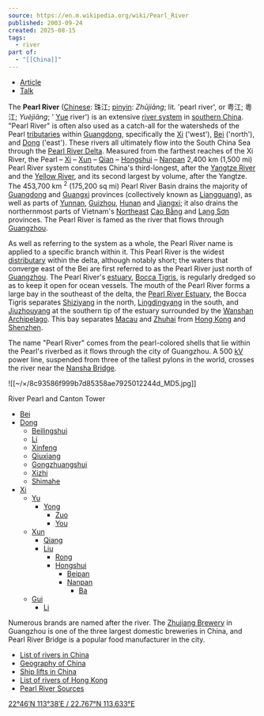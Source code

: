 ```yaml
---
source: https://en.m.wikipedia.org/wiki/Pearl_River
published: 2003-09-24
created: 2025-08-15
tags:
  - river
part of:
  - "[[China]]"
---
```

- [Article](https://en.m.wikipedia.org/wiki/Pearl_River)
- [Talk](https://en.m.wikipedia.org/wiki/Talk:Pearl_River)

The **Pearl River** ([Chinese](https://en.m.wikipedia.org/wiki/Chinese_language "Chinese language"): 珠江; [pinyin](https://en.m.wikipedia.org/wiki/Pinyin "Pinyin"): *Zhūjiāng*; lit. 'pearl river', or 粤江; 粵江; *Yuèjiāng*; ' [Yue](https://en.m.wikipedia.org/wiki/Cantonese_people "Cantonese people") river') is an extensive [river system](https://en.m.wikipedia.org/wiki/River_system "River system") in [southern China](https://en.m.wikipedia.org/wiki/South_Central_China "South Central China"). "Pearl River" is often also used as a catch-all for the watersheds of the Pearl [tributaries](https://en.m.wikipedia.org/wiki/Tributaries "Tributaries") within [Guangdong](https://en.m.wikipedia.org/wiki/Guangdong "Guangdong"), specifically the [Xi](https://en.m.wikipedia.org/wiki/Xi_River "Xi River") ('west'), [Bei](https://en.m.wikipedia.org/wiki/Bei_River "Bei River") ('north'), and [Dong](https://en.m.wikipedia.org/wiki/Dong_River_\(China\) "Dong River (China)") ('east'). These rivers all ultimately flow into the South China Sea through the [Pearl River Delta](https://en.m.wikipedia.org/wiki/Pearl_River_Delta "Pearl River Delta"). Measured from the farthest reaches of the Xi River, the Pearl – [Xi](https://en.m.wikipedia.org/wiki/Xi_River "Xi River") – [Xun](https://en.m.wikipedia.org/wiki/Xun_River "Xun River") – [Qian](https://en.m.wikipedia.org/wiki/Qian_River "Qian River") – [Hongshui](https://en.m.wikipedia.org/wiki/Hongshui_River "Hongshui River") – [Nanpan](https://en.m.wikipedia.org/wiki/Nanpan_River "Nanpan River") 2,400 km (1,500 mi) Pearl River system constitutes China's third-longest, after the [Yangtze River](https://en.m.wikipedia.org/wiki/Yangtze_River "Yangtze River") and the [Yellow River](https://en.m.wikipedia.org/wiki/Yellow_River "Yellow River"), and its second largest by volume, after the Yangtze. The 453,700 km <sup>2</sup> (175,200 sq mi) Pearl River Basin drains the majority of [Guangdong](https://en.m.wikipedia.org/wiki/Guangdong "Guangdong") and [Guangxi](https://en.m.wikipedia.org/wiki/Guangxi "Guangxi") provinces (collectively known as [Liangguang](https://en.m.wikipedia.org/wiki/Liangguang "Liangguang")), as well as parts of [Yunnan](https://en.m.wikipedia.org/wiki/Yunnan "Yunnan"), [Guizhou](https://en.m.wikipedia.org/wiki/Guizhou "Guizhou"), [Hunan](https://en.m.wikipedia.org/wiki/Hunan "Hunan") and [Jiangxi](https://en.m.wikipedia.org/wiki/Jiangxi "Jiangxi"); it also drains the northernmost parts of Vietnam's [Northeast](https://en.m.wikipedia.org/wiki/Dong_Bac "Dong Bac") [Cao Bằng](https://en.m.wikipedia.org/wiki/Cao_B%E1%BA%B1ng_Province "Cao Bằng Province") and [Lạng Sơn](https://en.m.wikipedia.org/wiki/L%E1%BA%A1ng_S%C6%A1n_Province "Lạng Sơn Province") provinces. The Pearl River is famed as the river that flows through [Guangzhou](https://en.m.wikipedia.org/wiki/Guangzhou "Guangzhou").

As well as referring to the system as a whole, the Pearl River name is applied to a specific branch within it. This Pearl River is the widest [distributary](https://en.m.wikipedia.org/wiki/Distributary "Distributary") within the delta, although notably short; the waters that converge east of the Bei are first referred to as the Pearl River just north of [Guangzhou](https://en.m.wikipedia.org/wiki/Guangzhou "Guangzhou"). The Pearl River's [estuary](https://en.m.wikipedia.org/wiki/Estuary "Estuary"), [Bocca Tigris](https://en.m.wikipedia.org/wiki/Bocca_Tigris "Bocca Tigris"), is regularly dredged so as to keep it open for ocean vessels. The mouth of the Pearl River forms a large bay in the southeast of the delta, the [Pearl River Estuary](https://en.m.wikipedia.org/wiki/Pearl_River_Estuary "Pearl River Estuary"), the Bocca Tigris separates [Shiziyang](https://en.m.wikipedia.org/wiki/Shiziyang "Shiziyang") in the north, [Lingdingyang](https://en.m.wikipedia.org/wiki/Lingdingyang "Lingdingyang") in the south, and [Jiuzhouyang](https://en.m.wikipedia.org/wiki/Jiuzhouyang "Jiuzhouyang") at the southern tip of the estuary surrounded by the [Wanshan Archipelago](https://en.m.wikipedia.org/wiki/Wanshan_Archipelago "Wanshan Archipelago"). This bay separates [Macau](https://en.m.wikipedia.org/wiki/Macau "Macau") and [Zhuhai](https://en.m.wikipedia.org/wiki/Zhuhai "Zhuhai") from [Hong Kong](https://en.m.wikipedia.org/wiki/Hong_Kong "Hong Kong") and [Shenzhen](https://en.m.wikipedia.org/wiki/Shenzhen "Shenzhen").

The name "Pearl River" comes from the pearl-colored shells that lie within the Pearl's riverbed as it flows through the city of Guangzhou. A 500 [kV](https://en.m.wikipedia.org/wiki/Volt "Volt") power line, suspended from three of the tallest pylons in the world, crosses the river near the [Nansha Bridge](https://en.m.wikipedia.org/wiki/Nansha_Bridge "Nansha Bridge").

![[~/×/8c93586f999b7d85358ae7925012244d_MD5.jpg]]

River Pearl and Canton Tower

- [Bei](https://en.m.wikipedia.org/wiki/Bei_River "Bei River")
- [Dong](https://en.m.wikipedia.org/wiki/Dong_River_\(China\) "Dong River (China)")
	- [Beilingshui](https://en.m.wikipedia.org/w/index.php?title=Beilingshui_River&action=edit&redlink=1 "Beilingshui River (page does not exist)")
	- [Li](https://en.m.wikipedia.org/w/index.php?title=Li_\(Dong_River_tributary\)&action=edit&redlink=1 "Li (Dong River tributary) (page does not exist)")
	- [Xinfeng](https://en.m.wikipedia.org/wiki/Xinfeng_River "Xinfeng River")
	- [Qiuxiang](https://en.m.wikipedia.org/w/index.php?title=Qiuxiang_River&action=edit&redlink=1 "Qiuxiang River (page does not exist)")
	- [Gongzhuangshui](https://en.m.wikipedia.org/w/index.php?title=Gongzhuangshui_River&action=edit&redlink=1 "Gongzhuangshui River (page does not exist)")
	- [Xizhi](https://en.m.wikipedia.org/w/index.php?title=Xizhi_River&action=edit&redlink=1 "Xizhi River (page does not exist)")
	- [Shimahe](https://en.m.wikipedia.org/w/index.php?title=Shimahe_River&action=edit&redlink=1 "Shimahe River (page does not exist)")
- [Xi](https://en.m.wikipedia.org/wiki/Xi_River "Xi River")
	- [Yu](https://en.m.wikipedia.org/wiki/Yujiang_River "Yujiang River")
		- [Yong](https://en.m.wikipedia.org/wiki/Yong_River_\(Guangxi\) "Yong River (Guangxi)")
			- [Zuo](https://en.m.wikipedia.org/wiki/Zuo_River "Zuo River")
			- [You](https://en.m.wikipedia.org/wiki/You_River_\(Guangxi\) "You River (Guangxi)")
	- [Xun](https://en.m.wikipedia.org/wiki/Xun_River "Xun River")
		- [Qiang](https://en.m.wikipedia.org/wiki/Qian_River "Qian River")
		- [Liu](https://en.m.wikipedia.org/wiki/Liu_River "Liu River")
			- [Rong](https://en.m.wikipedia.org/wiki/Rong_River_\(Guangxi\) "Rong River (Guangxi)")
			- [Hongshui](https://en.m.wikipedia.org/wiki/Hongshui_River "Hongshui River")
				- [Beipan](https://en.m.wikipedia.org/wiki/Beipan_River "Beipan River")
				- [Nanpan](https://en.m.wikipedia.org/wiki/Nanpan_River "Nanpan River")
					- [Ba](https://en.m.wikipedia.org/wiki/Ba_River_\(Nanpan_River\) "Ba River (Nanpan River)")
	- [Gui](https://en.m.wikipedia.org/wiki/Gui_River "Gui River")
		- [Li](https://en.m.wikipedia.org/wiki/Li_River_\(Guangxi\) "Li River (Guangxi)")

Numerous brands are named after the river. The [Zhujiang Brewery](https://en.m.wikipedia.org/wiki/Zhujiang_Brewery "Zhujiang Brewery") in Guangzhou is one of the three largest domestic breweries in China, and Pearl River Bridge is a popular food manufacturer in the city.

  

- [List of rivers in China](https://en.m.wikipedia.org/wiki/List_of_rivers_in_China "List of rivers in China")
- [Geography of China](https://en.m.wikipedia.org/wiki/Geography_of_China "Geography of China")
- [Ship lifts in China](https://en.m.wikipedia.org/wiki/Ship_lifts_in_China "Ship lifts in China")
- [List of rivers of Hong Kong](https://en.m.wikipedia.org/wiki/List_of_rivers_of_Hong_Kong "List of rivers of Hong Kong")
- [Pearl River Sources](https://en.m.wikipedia.org/wiki/Pearl_River_Sources "Pearl River Sources")

[22°46′N 113°38′E / 22.767°N 113.633°E](https://geohack.toolforge.org/geohack.php?pagename=Pearl_River&params=22_46_N_113_38_E_region:CN_type:river_source:GNS-enwiki)

[^1]: Ying, Zhang; Jianping, Gan; Qichun, Yang (2024). ["Spatiotemporal variability of streamflow in the Pearl River Basin: Controls of land surface processes and atmospheric impacts"](https://onlinelibrary.wiley.com/doi/pdf/10.1002/hyp.15151). *Hydrological Processes*. **38** (4). [doi](https://en.m.wikipedia.org/wiki/Doi_\(identifier\) "Doi (identifier)"):[10.1002/hyp.15151](https://doi.org/10.1002%2Fhyp.15151).

[^2]: ["Chapter 5: Plate D-6 — GES DISC: Goddard Earth Sciences, Data & Information Services Center"](https://web.archive.org/web/20130203044933/http://disc.sci.gsfc.nasa.gov/geomorphology/GEO_5/GEO_PLATE_D-6.shtml). Disc.sci.gsfc.nasa.gov. Archived from [the original](https://disc.sci.gsfc.nasa.gov/geomorphology/GEO_5/GEO_PLATE_D-6.shtml) on 2013-02-03. Retrieved 2012-11-08.

[^3]: ["珠江概况"](http://www.pearlwater.gov.cn/zjgk/). 珠江水利网. [Archived](https://web.archive.org/web/20130122165238/http://www.pearlwater.gov.cn/zjgk/#) from the original on 2013-01-22. Retrieved 2013-03-08.